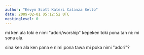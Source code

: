 ```yaml
---
author: "Kevyn Scott Kateri Calanza Bello"
date: 2009-02-01 05:12:52 UTC
nestinglevel: 0
---
```

mi ken ala toki e nimi "adori/worship" kepeken toki pona tan ni: mi  
sona ala.  
  
sina ken ala ken pana e nimi pona tawa mi poka nimi "adori"?